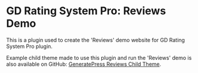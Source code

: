 # GD Rating System Pro: Reviews Demo

This is a plugin used to create the 'Reviews' demo website for GD Rating System Pro plugin.

Example child theme made to use this plugin and run the 'Reviews' demo is also available on GitHub: [GeneratePress Reviews Child Theme](https://github.com/rating-club/generatepress-reviews).
